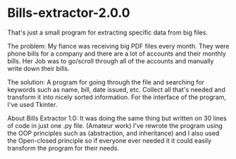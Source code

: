 # Bills-extractor-2.0.0
That's just a small program for extracting specific data from big files.


The problem: My fiance was receiving big PDF files every month. They were phone bills for a company and there are a lot of accounts and their monthly bills. Her Job was to go/scroll through all of the accounts and manually write down their bills.

The solution: A program for going through the file and searching for keywords such as name, bill, date issued, etc. Collect all that's needed and transform it into nicely sorted information. For the interface of the program, I've used Tkinter.

About Bills Extractor 1.0: It was doing the same thing but written on 30 lines of code in just one .py file. (Amateur work) I've rewrote the program using the OOP principles such as (abstraction, and inheritance) and I also used the Open-closed principle so if everyone ever needed it it could easily transform the program for their needs.
